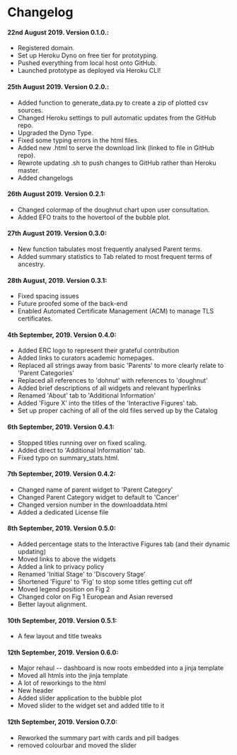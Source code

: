 # Changelog

#### 22nd August 2019. Version 0.1.0.:
* Registered domain.
* Set up Heroku Dyno on free tier for prototyping.
* Pushed everything from local host onto GitHub.
* Launched prototype as deployed via Heroku CLI!

#### 25th August 2019. Version 0.2.0.:
* Added function to generate_data.py to create a zip of plotted csv sources.
* Changed Heroku settings to pull automatic updates from the GitHub repo.
* Upgraded the Dyno Type.
* Fixed some typing errors in the html files.
* Added new .html to serve the download link (linked to file in GitHub repo).
* Rewrote updating .sh to push changes to GitHub rather than Heroku master.
* Added changelogs

#### 26th August 2019. Version 0.2.1:
* Changed colormap of the doughnut chart upon user consultation.
* Added EFO traits to the hovertool of the bubble plot.

#### 27th August 2019. Version 0.3.0:
* New function tabulates most frequently analysed Parent terms.
* Added summary statistics to Tab related to most frequent terms of ancestry.

#### 28th August, 2019. Version 0.3.1:
* Fixed spacing issues
* Future proofed some of the back-end
* Enabled Automated Certificate Management (ACM) to manage TLS certificates.

#### 4th September, 2019. Version 0.4.0:
* Added ERC logo to represent their grateful contribution
* Added links to curators academic homepages.
* Replaced all strings away from basic 'Parents' to more clearly relate to 'Parent Categories'
* Replaced all references to 'dohnut' with references to 'doughnut'
* Added brief descriptions of all widgets and relevant hyperlinks
* Renamed 'About' tab to 'Additional Information'
* Added 'Figure X' into the titles of the 'Interactive Figures' tab.
* Set up proper caching of all of the old files served up by the Catalog

#### 6th September, 2019. Version 0.4.1:
* Stopped titles running over on fixed scaling.
* Added direct to 'Additional Information' tab.
* Fixed typo on summary_stats.html.

#### 7th September, 2019. Version 0.4.2:
* Changed name of parent widget to 'Parent Category'
* Changed Parent Category widget to default to 'Cancer'
* Changed version number in the downloaddata.html
* Added a dedicated License file

#### 8th September, 2019. Version 0.5.0:
* Added percentage stats to the Interactive Figures tab (and their dynamic updating)
* Moved links to above the widgets
* Added a link to privacy policy
* Renamed 'Initial Stage' to 'Discovery Stage'
* Shortened 'Figure' to 'Fig' to stop some titles getting cut off
* Moved legend position on Fig 2
* Changed color on Fig 1 European and Asian reversed
* Better layout alignment.

#### 10th September, 2019. Version 0.5.1:
* A few layout and title tweaks

#### 12th September, 2019. Version 0.6.0:
* Major rehaul -- dashboard is now roots embedded into a jinja template
* Moved all htmls into the jinja template
* A lot of reworkings to the html
* New header
* Added slider application to the bubble plot
* Moved slider to the widget set and added title to it

#### 12th September, 2019. Version 0.7.0:
* Reworked the summary part with cards and pill badges
* removed colourbar and moved the slider
